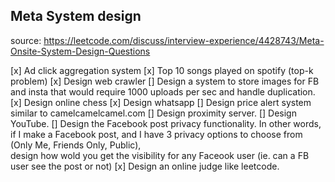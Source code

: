 ## Meta System design

source: https://leetcode.com/discuss/interview-experience/4428743/Meta-Onsite-System-Design-Questions

[x] Ad click aggregation system
[x] Top 10 songs played on spotify (top-k problem)
[x] Design web crawler
[] Design a system to store images for FB and insta that would require 1000 uploads per sec and handle duplication.
[x] Design online chess
[x] Design whatsapp
[] Design price alert system similar to camelcamelcamel.com
[] Design proximity server.
[] Design YouTube.
[] Design the Facebook post privacy functionality. In other words, if I make a Facebook post, and I have 3 privacy options to choose from (Only Me, Friends Only, Public),  
        design how wold you get the visibility for any Faceook user (ie. can a FB user see the post or not)
[x] Design an online judge like leetcode.
